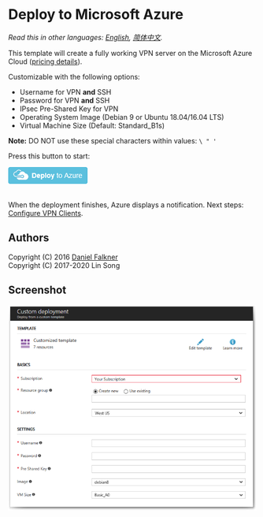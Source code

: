 # Deploy to Microsoft Azure

*Read this in other languages: [English](README.md), [简体中文](README-zh.md).*

This template will create a fully working VPN server on the Microsoft Azure Cloud (<a href="https://azure.microsoft.com/en-us/pricing/details/virtual-machines/" target="_blank">pricing details</a>).

Customizable with the following options:

 - Username for VPN **and** SSH
 - Password for VPN **and** SSH
 - IPsec Pre-Shared Key for VPN
 - Operating System Image (Debian 9 or Ubuntu 18.04/16.04 LTS)
 - Virtual Machine Size (Default: Standard_B1s)

**Note:** DO NOT use these special characters within values: `\ " '`

Press this button to start:

<a href="https://portal.azure.com/#create/Microsoft.Template/uri/https%3A%2F%2Fraw.githubusercontent.com%2Fhwdsl2%2Fsetup-ipsec-vpn%2Fmaster%2Fazure%2Fazuredeploy.json" target="_blank">
    <img src="../docs/images/azure-deploy-button.png" alt="Deploy to Azure" />
</a><br><br>

When the deployment finishes, Azure displays a notification. Next steps: [Configure VPN Clients](../docs/clients.md).

## Authors

Copyright (C) 2016 [Daniel Falkner](https://github.com/derdanu)   
Copyright (C) 2017-2020 Lin Song

## Screenshot

![Azure Custom Deployment](custom_deployment_screenshot.png)
